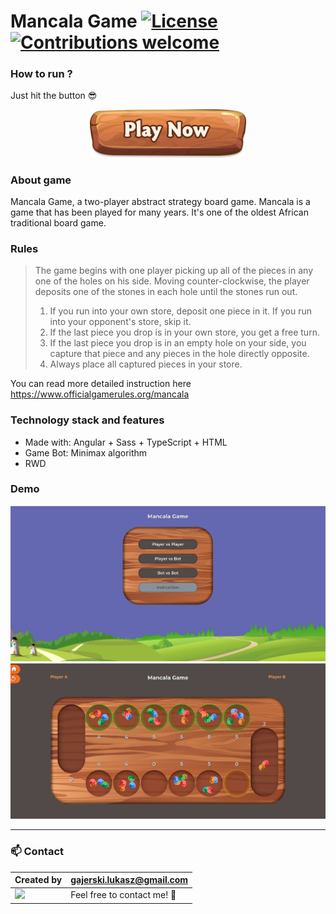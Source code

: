 # Mancala Game [![License](https://img.shields.io/badge/licence-MIT-blue)](https://choosealicense.com/licenses/mit/) [![Contributions welcome](https://img.shields.io/badge/contributions-welcome-orange.svg)](https://github.com/Ukasz09/mancala-game)

### How to run ?

Just hit the button :sunglasses:

<div align="center">

[<img src="https://raw.githubusercontent.com/Ukasz09/mancala-game/master/readme/play_btn.png" width="250"/>](https://ukasz09.github.io/mancala-game)

</div>

### About game

Mancala Game, a two-player abstract strategy board game. Mancala is a game that has been played for many years. It's one of the oldest African traditional board game.

### Rules

> The game begins with one player picking up all of the
> pieces in any one of the holes on his side.
> Moving counter-clockwise, the player deposits one of the
> stones in each hole until the stones run out.
>
> 1. If you run into your own store, deposit one piece in it. If you run into your opponent's store, skip it.
> 2. If the last piece you drop is in your own store, you get a free turn.
> 3. If the last piece you drop is in an empty hole on your side, you capture that piece and any pieces in the hole directly opposite.
> 4. Always place all captured pieces in your store.

You can read more detailed instruction here https://www.officialgamerules.org/mancala

### Technology stack and features

- Made with: Angular + Sass + TypeScript + HTML
- Game Bot: Minimax algorithm
- RWD

### Demo

![](https://raw.githubusercontent.com/Ukasz09/mancala-game/master/readme/1.png)
![](https://raw.githubusercontent.com/Ukasz09/mancala-game/master/readme/2.png)

---

### 📫 Contact

| Created by                                                                                                                                       | gajerski.lukasz@gmail.com        |
| ------------------------------------------------------------------------------------------------------------------------------------------------ | -------------------------------- |
| <a href="https://github.com/Ukasz09" target="_blank"><img src="https://avatars0.githubusercontent.com/u/44710226?s=460&v=4"  width="100px;"></a> | Feel free to contact me! :punch: |
